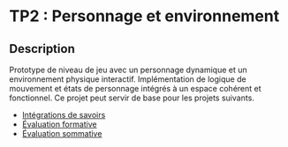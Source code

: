 # TP2 : Personnage et environnement

## Description

Prototype de niveau de jeu avec un personnage dynamique et un environnement physique interactif. Implémentation de logique de mouvement et états de personnage intégrés à un espace cohérent et fonctionnel. Ce projet peut servir de base pour les projets suivants.


* [Intégrations de savoirs](../../03-savoirs/02/ )
* [Évaluation formative](../../04-evaluations/formatives/02/README.md )
* [Évaluation sommative](../../04-evaluations/sommatives/02/README.md)
